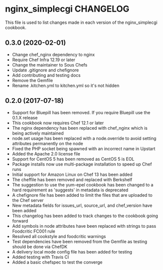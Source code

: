 # nginx_simplecgi CHANGELOG

This file is used to list changes made in each version of the nginx_simplecgi cookbook.

## 0.3.0 (2020-02-01)

- Change chef_nginx dependency to nginx
- Require Chef Infra 12.19 or later
- Change the maintainer to Sous Chefs
- Update .gitignore and chefignore
- Add contributing and testing docs
- Remove the Gemfile
- Rename .kitchen.yml to kitchen.yml so it's not hidden

## 0.2.0 (2017-07-18)

- Support for Bluepill has been removed. If you require Bluepill use the 0.1.X release
- This cookbook now requires Chef 12.1 or later
- The nginx dependency has been replaced with chef_nginx which is being actively maintained
- node.set usage has been replaced with a node.override to avoid setting attributes permanently on the node
- Fixed the PHP socket being spawned with an incorrect name in Upstart
- Added the Apache 2.0 license file
- Support for CentOS 5 has been removed as CentOS 5 is EOL
- Package installs now use multi-package installation to speed up Chef runs
- Initial support for Amazon Linux on Chef 13 has been added
- The cheffile has been removed and replaced with Berkshelf
- The suggestion to use the yum-epel cookbook has been changed to a hard requirement as 'suggests' in metadata is deprecated
- A chefignore file has been added to limit the files that are uploaded to the Chef server
- New metadata fields for issues_url, source_url, and chef_version have been added
- This changelog has been added to track changes to the cookbook going forward
- Add symbols in node attributes have been replaced with strings to pass Foodcritic FC001 rule
- Resolved all cookstyle and foodcritic warnings
- Test dependencies have been removed from the Gemfile as testing should be done via ChefDK
- A delivery local mode config file has been added for testing
- Added testing with Travis CI
- Added a basic chefspec to test the converge
